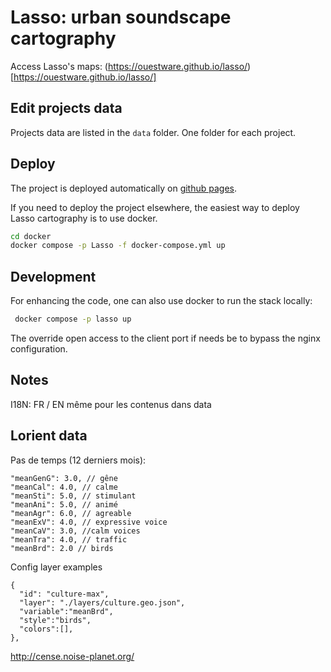# Lasso: urban soundscape cartography

Access Lasso's maps: (https://ouestware.github.io/lasso/)[https://ouestware.github.io/lasso/]

## Edit projects data

Projects data are listed in the `data` folder. One folder for each project.

## Deploy

The project is deployed automatically on [github pages](https://ouestware.github.io/lasso/).

If you need to deploy the project elsewhere, the easiest way to deploy Lasso cartography is to use docker.

```bash
cd docker
docker compose -p Lasso -f docker-compose.yml up
```

## Development

For enhancing the code, one can also use docker to run the stack locally:

```bash
 docker compose -p lasso up
```

The override open access to the client port if needs be to bypass the nginx configuration.

## Notes

I18N: FR / EN même pour les contenus dans data

## Lorient data

Pas de temps (12 derniers mois):

```
"meanGenG": 3.0, // gêne
"meanCal": 4.0, // calme
"meanSti": 5.0, // stimulant
"meanAni": 5.0, // animé
"meanAgr": 6.0, // agreable
"meanExV": 4.0, // expressive voice
"meanCaV": 3.0, //calm voices
"meanTra": 4.0, // traffic
"meanBrd": 2.0 // birds
```

Config layer examples

```
{
  "id": "culture-max",
  "layer": "./layers/culture.geo.json",
  "variable":"meanBrd",
  "style":"birds",
  "colors":[],
},
```

http://cense.noise-planet.org/
